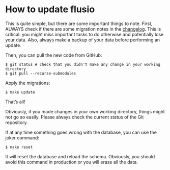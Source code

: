 # How to update flusio

This is quite simple, but there are some important things to note. First,
ALWAYS check if there are some migration notes in the [changelog](/CHANGELOG.md).
This is critical: you might miss important tasks to do otherwise and
potentially lose your data. Also, always make a backup of your data before
performing an update.

Then, you can pull the new code from GitHub:

```console
$ git status # check that you didn't make any change in your working directory
$ git pull --recurse-submodules
```

Apply the migrations:

```console
$ make update
```

That’s all!

Obviously, if you made changes in your own working directory, things might not
go so easily. Please always check the current status of the Git repository.

If at any time something goes wrong with the database, you can use the joker
command:

```console
$ make reset
```

It will reset the database and reload the schema. Obviously, you should avoid
this command in production or you will erase all the data.
